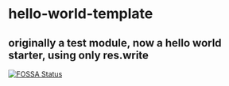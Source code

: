 # hello-world-template
## originally a test module, now a hello world starter, using only res.write
[![FOSSA Status](https://app.fossa.com/api/projects/git%2Bgithub.com%2Fwgytcraft%2Fhello-world-template.svg?type=shield)](https://app.fossa.com/projects/git%2Bgithub.com%2Fwgytcraft%2Fhello-world-template?ref=badge_shield)
